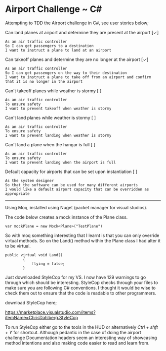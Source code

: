 ﻿# Airport Challenge ~ C#

Attempting to TDD the Airport challenge in C#, see user stories below;

Can land planes at airport and determine they are present at the airport [✓]
```
As an air traffic controller 
So I can get passengers to a destination 
I want to instruct a plane to land at an airport
```

Can takeoff planes and determine they are no longer at the airport [✓]
```
As an air traffic controller 
So I can get passengers on the way to their destination 
I want to instruct a plane to take off from an airport and confirm that it is no longer in the airport
```

Can't takeoff planes while weather is stormy [ ]
```
As an air traffic controller 
To ensure safety 
I want to prevent takeoff when weather is stormy 
```

Can't land planes while weather is stormy [ ]
```
As an air traffic controller 
To ensure safety 
I want to prevent landing when weather is stormy 
```

Can't land a plane when the hangar is full [ ]
```
As an air traffic controller 
To ensure safety 
I want to prevent landing when the airport is full 
```

Default capacity for airports that can be set upon instantiation [ ]
```
As the system designer
So that the software can be used for many different airports
I would like a default airport capacity that can be overridden as appropriate
```

---

Using Moq, installed using Nuget (packet manager for visual studios). 


The code below creates a mock instance of the Plane class. 
```
var mockPlane = new Mock<Plane>("TestPlane")
```

So with moq something interesting that I learnt is that you can only override virtual methods. So on the Land() method within the Plane class
I had alter it to be virtual. 

```
public virtual void Land()
        {
            flying = false;
        }
```

Just downloaded StyleCop for my VS. I now have 129 warnings to go through which should be interesting.
StyleCop checks through your files to make sure you are following C# conventions. I thought it would be wise
to check them out to ensure that the code is readable to other programmers.

download StyleCop here;

https://marketplace.visualstudio.com/items?itemName=ChrisDahlberg.StyleCop

To run StyleCop either go to the tools in the HUD or alternatively *Ctrl + shft + Y* for shortcut.
Although pedantic in the case of doing the airport challenge Documentation headers seem an interesting
way of showcasing method intentions and also making code easier to read and learn from. 